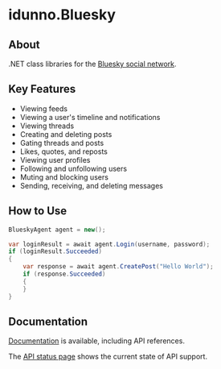 # idunno.Bluesky

## About

.NET class libraries for the [Bluesky social network](https://bsky.social/).

## Key Features

* Viewing feeds
* Viewing a user's timeline and notifications
* Viewing threads
* Creating and deleting posts
* Gating threads and posts
* Likes, quotes, and reposts
* Viewing user profiles
* Following and unfollowing users
* Muting and blocking users
* Sending, receiving, and deleting messages

## How to Use

```c#
BlueskyAgent agent = new();

var loginResult = await agent.Login(username, password);
if (loginResult.Succeeded)
{
    var response = await agent.CreatePost("Hello World");
    if (response.Succeeded)
    {
    }
}
```

## Documentation
[Documentation](https://bluesky.idunno.dev/) is available, including API references.

The [API status page](https://bluesky.idunno.dev/docs/endpointStatus.html) shows the current state of API support.
